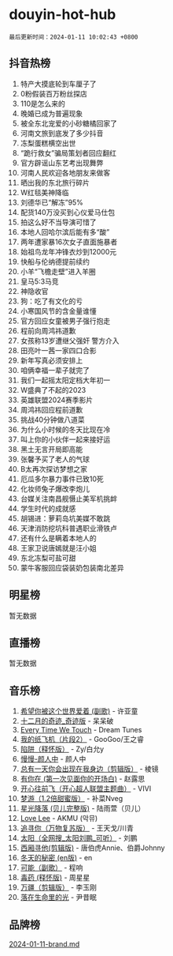 # douyin-hot-hub

`最后更新时间：2024-01-11 10:02:43 +0800`

## 抖音热榜

1. 特产大摸底轮到车厘子了
1. 0粉假装百万粉丝探店
1. 110是怎么来的
1. 晚婚已成为普遍现象
1. 被全东北宠爱的小砂糖橘回家了
1. 河南文旅到底发了多少抖音
1. 冻梨蛋糕横空出世
1. “跪行救女”骗局策划者回应翻红
1. 官方辟谣山东艺考出现舞弊
1. 河南人民欢迎各地朋友来做客
1. 晒出我的东北旅行碎片
1. W红毯美神降临
1. 刘德华已“解冻”95%
1. 配货140万没买到心仪爱马仕包
1. 拍这么好不当导演可惜了
1. 本地人回哈尔滨后能有多“酸”
1. 两年遭家暴16次女子直面施暴者
1. 始祖鸟龙年冲锋衣炒到12000元
1. 快船与伦纳德提前续约
1. 小羊“飞檐走壁”进入羊圈
1. 皇马5:3马竞
1. 神隐收官
1. 狗：吃了有文化的亏
1. 小寒国风节的含金量谁懂
1. 官方回应女童被男子强行抱走
1. 程前向周鸿祎道歉
1. 女孩称13岁遭继父强奸 警方介入
1. 田亮叶一茜一家四口合影
1. 新年写真必须安排上
1. 咱俩幸福一辈子就完了
1. 我们一起摇太阳定档大年初一
1. W盛典了不起的2023
1. 英雄联盟2024赛季影片
1. 周鸿祎回应程前道歉
1. 挑战40分钟做八道菜
1. 为什么小时候的冬天比现在冷
1. 叫上你的小伙伴一起来接好运
1. 黑土无言开局即高能
1. 张馨予买了老人的气球
1. B太再次探访梦想之家
1. 厄瓜多尔暴力事件已致10死
1. 化妆师兔子爆改李炮儿
1. 台媒关注南昌舰慑止美军机挑衅
1. 学生时代的成就感
1. 胡锡进：萝莉岛坑美媒不敢跳
1. 天津消防挖坑科普遇职业滑铁卢
1. 还有什么是瞒着本地人的
1. 王家卫说唐嫣就是汪小姐
1. 东北冻梨可盐可甜
1. 蒙牛客服回应袋装奶包装南北差异

## 明星榜

暂无数据

## 直播榜

暂无数据

## 音乐榜

1. [希望你被这个世界爱着 (副歌)](https://sf86-cdn-tos.douyinstatic.com/obj/tos-cn-ve-2774/oUHCmWQfZlE3QQBKBeD8rCFLpJzPgCpImhsxMt) - 许亚童
1. [十二月的奇迹_奇迹版](https://sf86-cdn-tos.douyinstatic.com/obj/tos-cn-ve-2774/oMslvA9FBzGMGHnyUuoiiUjtIAXfMz6tzwByW8) - 呆呆破
1. [Every Time We Touch](https://sf86-cdn-tos.douyinstatic.com/obj/tos-cn-ve-2774/ogN6lUKQeBBfEVhIOMikG1CcJjugxk1tztZyhP) - Dream Tunes
1. [我的纸飞机（片段2）](https://sf6-cdn-tos.douyinstatic.com/obj/tos-cn-ve-2774/oM2ZrKcg2CD5AeRB2gkeXOFB1IxAGJdZPazYHf) - GooGoo/王之睿
1. [陷阱（释怀版）](https://sf86-cdn-tos.douyinstatic.com/obj/tos-cn-ve-2774/oE8C21LeZrzKLDFfQYgMzx4GAIHageG5IzayY7) - Zy/白允y
1. [慢慢-颜人中](https://sf6-cdn-tos.douyinstatic.com/obj/tos-cn-ve-2774/ocjHNfBXdBxQNC8ZGAeoLMFTUgtBg8bkExunDC) - 颜人中
1. [总有一天你会出现在我身边（剪辑版）](https://sf86-cdn-tos.douyinstatic.com/obj/tos-cn-ve-2774/oMLsHwhWW7CYoAhoWB9EXUQIzNBsfAJxpAoxCU) - 棱镜
1. [有你在 (第一次见面你的开场白)](https://sf86-cdn-tos.douyinstatic.com/obj/tos-cn-ve-2774/oAthrQ3ClJBfI57uBoFEgNDYtNCZ0TSYQQfxQ0) - 赵露思
1. [开心往前飞（开心超人联盟主题曲）](https://sf86-cdn-tos.douyinstatic.com/obj/tos-cn-ve-2774/9d8fb7c82cf1421fb93a9fe925275e0a) - VIVI
1. [梦游（1.2倍甜蜜版）](https://sf86-cdn-tos.douyinstatic.com/obj/tos-cn-ve-2774/o4gyAUm8hwufoEABmwVIiQtHsFuGzAEEWtNMzo) - 补菜Nveg
1. [星光降落 (贝儿完整版)](https://sf86-cdn-tos.douyinstatic.com/obj/tos-cn-ve-2774/okwB9hAwyAtsFFkFBzAX1hOOfQuIoMNs0W2Mwr) - 陆雨萱（贝儿）
1. [Love Lee](https://sf86-cdn-tos.douyinstatic.com/obj/tos-cn-ve-2774/o05GbkJGbCBTdDnMtB0fwOYgkeZp23vrWQDQBS) - AKMU (악뮤)
1. [追寻你（万物复苏版）](https://sf86-cdn-tos.douyinstatic.com/obj/tos-cn-ve-2774/oYeAZJsbjIDit9APmBg8u6uDUQnHmoCf3gbo74) - 王天戈/川青
1. [太阳（全网搜_太阳刘鹏_可听）](https://sf3-cdn-tos.douyinstatic.com/obj/tos-cn-ve-2774/ogWbyIQnlBFImVbeDocRdCIYtBHlbJXgfZMvgz) - 刘鹏
1. [西厢寻他(剪辑版)](https://sf86-cdn-tos.douyinstatic.com/obj/tos-cn-ve-2774/oUsAVfAQKlRNxEv5qxvIB8o5qmIWUcXbzJKJhw) - 唐伯虎Annie、伯爵Johnny
1. [冬天的秘密 (en版)](https://sf6-cdn-tos.douyinstatic.com/obj/tos-cn-ve-2774/okIuMHDdzyf3FjGK4Lphe1vfHcQaPIHAg0Z4CR) - en
1. [可能（副歌）](https://sf86-cdn-tos.douyinstatic.com/obj/tos-cn-ve-2774/cde1731888894259b333569393c2fb51) - 程响
1. [毒药 (释怀版)](https://sf3-cdn-tos.douyinstatic.com/obj/tos-cn-ve-2774/oYILMEAzspdZBIzy4frJNB8ZHPHWAhiwowd4Ad) - 周星星
1. [万疆（剪辑版）](https://sf3-cdn-tos.douyinstatic.com/obj/tos-cn-ve-2774/ooG7oVgFlDTelKCjCsTTobQvbdtj1BBQXnfZd8) - 李玉刚
1. [落在生命里的光](https://sf3-cdn-tos.douyinstatic.com/obj/tos-cn-ve-2774/d9ffa8c090124ea58bb10df9b510c01d) - 尹昔眠

## 品牌榜

[2024-01-11-brand.md](2024-01-11-brand.md)
